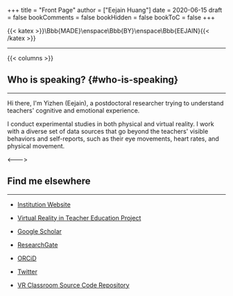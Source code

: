 +++
title = "Front Page"
author = ["Eejain Huang"]
date = 2020-06-15
draft = false
bookComments = false
bookHidden = false
bookToC = false
+++

{{< katex >}}\Bbb{MADE}\enspace\Bbb{BY}\enspace\Bbb{EEJAIN}{{< /katex >}}

---

{{< columns >}}


## Who is speaking? {#who-is-speaking}
---
Hi there, I'm Yizhen (Eejain), a postdoctoral researcher trying to understand teachers' cognitive and emotional experience. 

I conduct experimental studies in both physical and virtual reality. I work with a diverse set of data sources that go beyond the teachers' visible behaviors and self-reports, such as their eye movements, heart rates, and physical movement. 

<!-- Hi there, this is Eejain. -->

<!-- Many tags can be attached to me: a young scholar dangling between publish or perish, a half-made geek plus self-taught scribbler,  and an enthusiast with all things quaint yet profound. -->

<!-- But none of them will stick. -->

<!-- Pared to the bone, I am just a **curious** soul that wants to share bits and pieces of thoughts with you. -->

<--->

## Find me elsewhere 
---

- [Institution Website](https://www.uni-potsdam.de/en/erziehungswissenschaftliche-bildungsforschung/team/yizhen-huango)

- [Virtual Reality in Teacher Education Project](https://www.researchgate.net/project/Virtual-Reality-in-Teacher-Education)

- [Google Scholar](https://scholar.google.com/citations?hl=en&pli=1&user=0JRtAtkAAAAJ)

- [ResearchGate](https://www.researchgate.net/profile/Yizhen-Huang)

- [ORCiD](https://orcid.org/0000-0002-7041-1927)

- [Twitter](https://twitter.com/EejainH)

- [VR Classroom Source Code Repository](https://gitup.uni-potsdam.de/mm_vr/vr-klassenzimmer)
 

<!-- ## Where is this place? {#where-is-this-place} -->

<!-- --- -->

<!-- This a collection of short essays on subculture, media, and human mind. They are possibly opinionated but guaranteed to be honest. And on the flip side, I avoid documenting brief passing thoughts, egocentric fantasies, and plain life events. Those writings can be better approached by using social media, personal journal, and a good old diary. -->

<!-- This virtual folio starts as a serious writing practice outside academia, an earnest attempt to speak in my real voice about things that resonates with me. Things that maybe trivial and obscure, but at one point, rippled through my stream of consciousness and finds their niche. -->

<!-- So it flows.&nbsp;[^1] -->

<!-- [^1]: The symbols in the website title represent the 59th hexagram in I Ching. It's called 渙 (dispersing), depicting how wind blows water, causing dispersion and regathering in a fluid fashion. 『易經．渙卦．象曰：「風行水上，渙；先王以享于帝立廟。 -->
